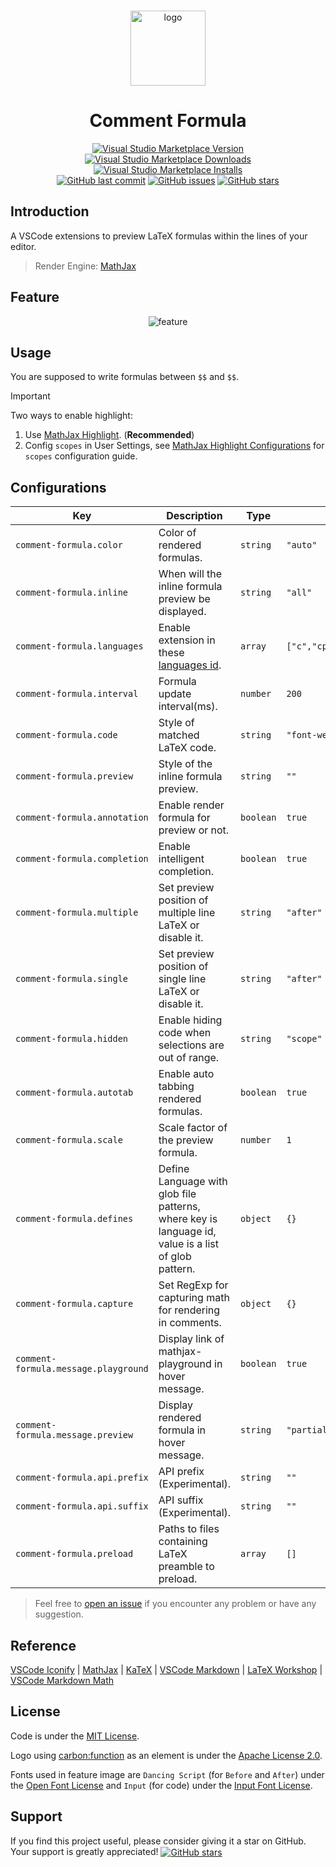 <br>

<p align="center">
<img src="https://github.com/howcasperwhat/comment-formula/blob/main/assets/logo.png?raw=true" width="120" alt="logo" />
</p>

<h1 align="center">Comment Formula</h1>

<p align="center">
<a href="https://marketplace.visualstudio.com/items?itemName=howcasperwhat.comment-formula" target="__blank"><img src="https://img.shields.io/visual-studio-marketplace/v/howcasperwhat.comment-formula.svg?color=blue&amp;label=VS%20Code%20Marketplace&logo=visual-studio-code" alt="Visual Studio Marketplace Version" /></a>
<a href="https://marketplace.visualstudio.com/items?itemName=howcasperwhat.comment-formula" target="__blank"><img src="https://img.shields.io/visual-studio-marketplace/d/howcasperwhat.comment-formula.svg?color=BD976A" alt="Visual Studio Marketplace Downloads" /></a>
<a href="https://marketplace.visualstudio.com/items?itemName=howcasperwhat.comment-formula" target="__blank"><img src="https://img.shields.io/visual-studio-marketplace/i/howcasperwhat.comment-formula.svg?color=63ba83" alt="Visual Studio Marketplace Installs" /></a>
<br/>
<a href="https://github.com/howcasperwhat/comment-formula" target="__blank"><img src="https://img.shields.io/github/last-commit/howcasperwhat/comment-formula.svg?color=c977be" alt="GitHub last commit" /></a>
<a href="https://github.com/howcasperwhat/comment-formula/issues" target="__blank"><img src="https://img.shields.io/github/issues/howcasperwhat/comment-formula.svg?color=a38eed" alt="GitHub issues" /></a>
<a href="https://github.com/howcasperwhat/comment-formula" target="__blank"><img alt="GitHub stars" src="https://img.shields.io/github/stars/howcasperwhat/comment-formula?style=social"></a>
</p>

## Introduction

A VSCode extensions to preview LaTeX formulas within the lines of your editor.

> Render Engine: [MathJax](https://www.mathjax.org/)

## Feature

<p align="center">
<img src="https://github.com/howcasperwhat/comment-formula/blob/main/assets/feature.png?raw=true" alt="feature" />
</p>

## Usage

You are supposed to write formulas between `$$` and `$$`.

> [!IMPORTANT]
> Two ways to enable highlight:
> 1. Use [MathJax Highlight](https://marketplace.visualstudio.com/items?itemName=howcasperwhat.mathjax-highlight). (**Recommended**)
> 2. Config `scopes` in User Settings, see [MathJax Highlight Configurations](https://github.com/howcasperwhat/mathjax-highlight?tab=readme-ov-file#configurations) for `scopes` configuration guide.

## Configurations

<!-- configs -->

| Key                                  | Description                                                                                         | Type      | Default                       |
| ------------------------------------ | --------------------------------------------------------------------------------------------------- | --------- | ----------------------------- |
| `comment-formula.color`              | Color of rendered formulas.                                                                         | `string`  | `"auto"`                      |
| `comment-formula.inline`             | When will the inline formula preview be displayed.                                                  | `string`  | `"all"`                       |
| `comment-formula.languages`          | Enable extension in these [languages id](https://code.visualstudio.com/docs/languages/identifiers). | `array`   | `["c","cpp","java","python"]` |
| `comment-formula.interval`           | Formula update interval(ms).                                                                        | `number`  | `200`                         |
| `comment-formula.code`               | Style of matched LaTeX code.                                                                        | `string`  | `"font-weight: bold;"`        |
| `comment-formula.preview`            | Style of the inline formula preview.                                                                | `string`  | `""`                          |
| `comment-formula.annotation`         | Enable render formula for preview or not.                                                           | `boolean` | `true`                        |
| `comment-formula.completion`         | Enable intelligent completion.                                                                      | `boolean` | `true`                        |
| `comment-formula.multiple`           | Set preview position of multiple line LaTeX or disable it.                                          | `string`  | `"after"`                     |
| `comment-formula.single`             | Set preview position of single line LaTeX or disable it.                                            | `string`  | `"after"`                     |
| `comment-formula.hidden`             | Enable hiding code when selections are out of range.                                                | `string`  | `"scope"`                     |
| `comment-formula.autotab`            | Enable auto tabbing rendered formulas.                                                              | `boolean` | `true`                        |
| `comment-formula.scale`              | Scale factor of the preview formula.                                                                | `number`  | `1`                           |
| `comment-formula.defines`            | Define Language with glob file patterns, where key is language id, value is a list of glob pattern. | `object`  | `{}`                          |
| `comment-formula.capture`            | Set RegExp for capturing math for rendering in comments.                                            | `object`  | `{}`                          |
| `comment-formula.message.playground` | Display link of mathjax-playground in hover message.                                                | `boolean` | `true`                        |
| `comment-formula.message.preview`    | Display rendered formula in hover message.                                                          | `string`  | `"partial"`                   |
| `comment-formula.api.prefix`         | API prefix (Experimental).                                                                          | `string`  | `""`                          |
| `comment-formula.api.suffix`         | API suffix (Experimental).                                                                          | `string`  | `""`                          |
| `comment-formula.preload`            | Paths to files containing LaTeX preamble to preload.                                                | `array`   | `[]`                          |

<!-- configs -->

> Feel free to [open an issue](https://github.com/howcasperwhat/comment-formula/issues/new) if you encounter any problem or have any suggestion.

## Reference

[VSCode Iconify](https://github.com/howcasperwhat/comment-formula) | [MathJax](https://www.mathjax.org/) | [KaTeX](https://katex.org/) | [VSCode Markdown](https://github.com/yzhang-gh/vscode-markdown) | [LaTeX Workshop](https://github.com/James-Yu/LaTeX-Workshop) | [VSCode Markdown Math](https://github.com/microsoft/vscode/tree/main/extensions/markdown-math)

## License

Code is under the [MIT License](https://github.com/howcasperwhat/comment-formula/blob/main/LICENSE).

Logo using [carbon:function](https://github.com/carbon-design-system/carbon) as an element is under the [Apache License 2.0](https://github.com/carbon-design-system/carbon/blob/main/LICENSE).

Fonts used in feature image are `Dancing Script` (for `Before` and `After`) under the [Open Font License](https://openfontlicense.org/open-font-license-official-text/) and `Input` (for code) under the [Input Font License](https://input.djr.com/license/).

## Support

If you find this project useful, please consider giving it a star on GitHub. Your support is greatly appreciated! <a href="https://github.com/howcasperwhat/comment-formula" target="__blank"><img alt="GitHub stars" src="https://img.shields.io/badge/Github-🌟-688D78?logo=github" align="center"></a>
